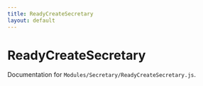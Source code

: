 ```yaml
---
title: ReadyCreateSecretary
layout: default
---
```


# ReadyCreateSecretary

Documentation for `Modules/Secretary/ReadyCreateSecretary.js`.
